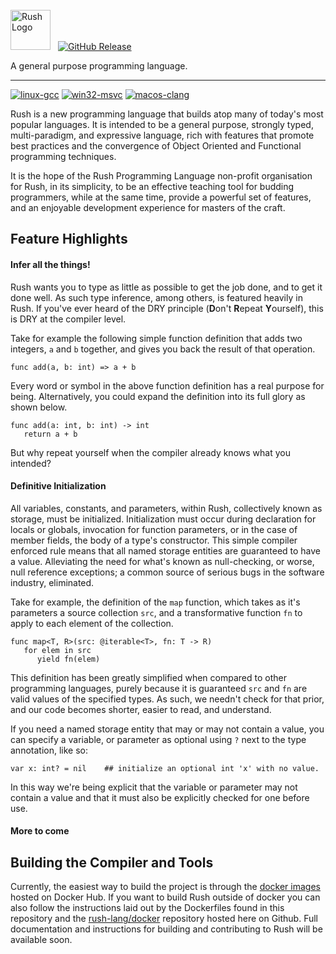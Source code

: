 <br />
<picture>
   <source media="(prefers-color-scheme: dark)" srcset="https://raw.githubusercontent.com/rush-lang/rush/master/docs/rush-logo-dark.svg">
   <source media="(prefers-color-scheme: light)" srcset="https://raw.githubusercontent.com/rush-lang/rush/master/docs/rush-logo-light.svg">
   <img alt="Rush Logo" height="64" src="https://raw.githubusercontent.com/rush-lang/rush/master/docs/rush-logo-lght.svg">
</picture>
<a style="margin-left: 8px" href="https://github.com/rush-lang/rush/releases">
<img alt="GitHub Release" src="https://img.shields.io/github/v/release/rush-lang/rush">
</a>

A general purpose programming language.

---

 [![linux-gcc](https://github.com/rush-lang/rush/actions/workflows/linux-gcc.yml/badge.svg)](https://github.com/rush-lang/rush/actions/workflows/linux-gcc.yml)
 [![win32-msvc](https://github.com/rush-lang/rush/actions/workflows/win32-msvc.yml/badge.svg)](https://github.com/rush-lang/rush/actions/workflows/win32-msvc.yml)
 [![macos-clang](https://github.com/rush-lang/rush/actions/workflows/macos-clang.yml/badge.svg)](https://github.com/rush-lang/rush/actions/workflows/macos-clang.yml)


Rush is a new programming language that builds atop many of today's most popular languages. It is intended to be a general purpose, strongly typed, multi-paradigm, and expressive language, rich with features that promote best practices and the convergence of Object Oriented and Functional programming techniques.

It is the hope of the Rush Programming Language non-profit organisation for Rush, in its simplicity, to be an effective teaching tool for budding programmers, while at the same time, provide a powerful set of features, and an enjoyable development experience for masters of the craft.

## Feature Highlights

#### Infer all the things!

Rush wants you to type as little as possible to get the job done, and to get it done well. As such type inference, among others, is featured heavily in Rush. If you've ever heard of the DRY principle (**D**on't **R**epeat **Y**ourself), this is DRY at the compiler level.

Take for example the following simple function definition that adds two integers, `a` and `b` together, and gives you back the result of that operation.

```rush
func add(a, b: int) => a + b
```

Every word or symbol in the above function definition has a real purpose for being. Alternatively, you could expand the definition into its full glory as shown below.

```rush
func add(a: int, b: int) -> int
   return a + b
```

But why repeat yourself when the compiler already knows what you intended?

#### Definitive Initialization

All variables, constants, and parameters, within Rush, collectively known as storage, must be initialized. Initialization must occur during declaration for locals or globals, invocation for function parameters, or in the case of member fields, the body of a type's constructor. This simple compiler enforced rule means that all named storage entities are guaranteed to have a value. Alleviating the need for what's known as null-checking, or worse, null reference exceptions; a common source of serious bugs in the software industry, eliminated.

Take for example, the definition of the `map` function, which takes as it's parameters a source collection `src`, and a transformative function `fn` to apply to each element of the collection.

```rush
func map<T, R>(src: @iterable<T>, fn: T -> R)
   for elem in src
      yield fn(elem)
```

This definition has been greatly simplified when compared to other programming languages, purely because it is guaranteed `src` and `fn` are valid values of the specified types. As such, we needn't check for that prior, and our code becomes shorter, easier to read, and understand.

If you need a named storage entity that may or may not contain a value, you can specify a variable, or parameter as optional using `?` next to the type annotation, like so:

```rush
var x: int? = nil    ## initialize an optional int 'x' with no value.
```

In this way we're being explicit that the variable or parameter may not contain a value and that it must also be explicitly checked for one before use.

#### More to come

## Building the Compiler and Tools

Currently, the easiest way to build the project is through the [docker images](https://hub.docker.com/repository/docker/rushlang/rush-ci-x86-64-linux-gnu) hosted on Docker Hub. If you want to build Rush outside of docker you can also follow the instructions laid out by the Dockerfiles found in this repository and the [rush-lang/docker](https://github.com/rush-lang/docker) repository hosted here on Github. Full documentation and instructions for building and contributing to Rush will be available soon.
